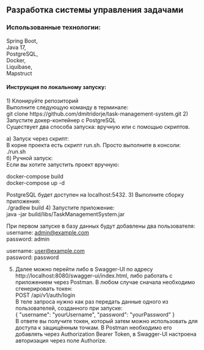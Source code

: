 <h2>Разработка системы управления задачами</h2>

<h3>Использованные технологии:</h3>
Spring Boot,<br>
Java 17,<br>
PostgreSQL,<br>
Docker,<br>
Liquibase,<br>
Mapstruct

<h4>Инструкция по локальному запуску:</h4> 
1) Клонируйте репозиторий <br>
   Выполните следующую команду в терминале:<br>
   git clone https://github.com/dmitridorje/task-management-system.git
   2) Запустите докер-контейнер с PostgreSQL<br>
      Существует два способа запуска: вручную или с помощью скриптов.

   а) Запуск через скрипт:<br>
   В корне проекта есть скрипт run.sh. Просто выполните в консоли:<br>
   ./run.sh<br>
   б) Ручной запуск:<br>
   Если вы хотите запустить проект вручную:

   docker-compose build<br>
   docker-compose up -d

   PostgreSQL будет доступен на localhost:5432.
3) Выполните сборку приложения:<br>
   ./gradlew build
4) Запустите приложение:<br>
   java -jar build/libs/TaskManagementSystem.jar

При первом запуске в  базу данных будут добавлены два пользователя:<br>
username: admin@example.com<br>
password: admin<br>

username: user@example.com<br>
password: password<br>

5) Далее можно перейти либо в Swagger-UI по адресу http://localhost:8080/swagger-ui/index.html, либо работать с приложением через Postman.
В любом случае сначала необходимо сгенерировать токен:<br>
   POST /api/v1/auth/login<br>
В теле запроса нужно как раз передать данные одного из пользователей, созданного при запуске:<br>
   {
      "username": "yourUsername",
      "password": "yourPassword"
   }<br>
В ответе вы получите токен, который затем можно использовать для доступа к защищённым точкам.
В Postman необходимо его добавлять через Authorization Bearer Token, в Swagger-UI настроена авторизация через поле Authorize.

